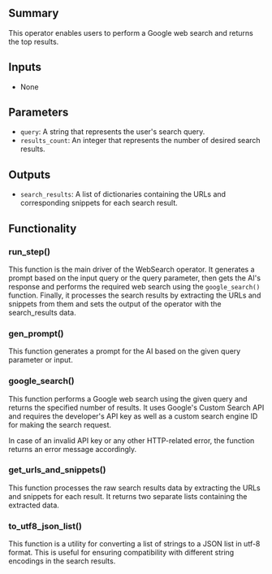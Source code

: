 ## Summary
This operator enables users to perform a Google web search and returns the top results.

## Inputs
- None

## Parameters
- `query`: A string that represents the user's search query.
- `results_count`: An integer that represents the number of desired search results.

## Outputs
- `search_results`: A list of dictionaries containing the URLs and corresponding snippets for each search result.

## Functionality

### run_step()
This function is the main driver of the WebSearch operator. It generates a prompt based on the input query or the query parameter, then gets the AI's response and performs the required web search using the `google_search()` function. Finally, it processes the search results by extracting the URLs and snippets from them and sets the output of the operator with the search_results data.

### gen_prompt()
This function generates a prompt for the AI based on the given query parameter or input.

### google_search()
This function performs a Google web search using the given query and returns the specified number of results. It uses Google's Custom Search API and requires the developer's API key as well as a custom search engine ID for making the search request.

In case of an invalid API key or any other HTTP-related error, the function returns an error message accordingly.

### get_urls_and_snippets()
This function processes the raw search results data by extracting the URLs and snippets for each result. It returns two separate lists containing the extracted data.

### to_utf8_json_list()
This function is a utility for converting a list of strings to a JSON list in utf-8 format. This is useful for ensuring compatibility with different string encodings in the search results.